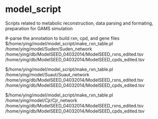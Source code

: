 model_script
=================

Scripts related to metabolic reconstruction, data parsing and formating, preparation for GAMS simulation

#-parse the annotation to build rxn, cpd, and gene files
$/home/ying/model/model_script/make_rxn_table.pl /home/ying/model/Suden/Suden_network /home/ying/db/ModelSEED_04032014/ModelSEED_rxns_edited.tsv /home/ying/db/ModelSEED_04032014/ModelSEED_cpds_edited.tsv 

$/home/ying/model/model_script/make_rxn_table.pl /home/ying/model/Suaut/Suaut_network /home/ying/db/ModelSEED_04032014/ModelSEED_rxns_edited.tsv /home/ying/db/ModelSEED_04032014/ModelSEED_cpds_edited.tsv

$/home/ying/model/model_script/make_rxn_table.pl /home/ying/model/Cjr/Cjr_network /home/ying/db/ModelSEED_04032014/ModelSEED_rxns_edited.tsv /home/ying/db/ModelSEED_04032014/ModelSEED_cpds_edited.tsv


